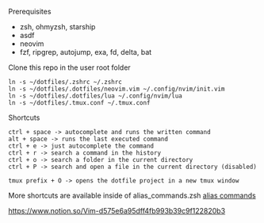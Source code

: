 Prerequisites 
- zsh, ohmyzsh, starship
- asdf
- neovim
- fzf, ripgrep, autojump, exa, fd, delta, bat

Clone this repo in the user root folder
```
ln -s ~/dotfiles/.zshrc ~/.zshrc
ln -s ~/dotfiles/.dotfiles/neovim.vim ~/.config/nvim/init.vim
ln -s ~/dotfiles/.dotfiles/lua ~/.config/nvim/lua
ln -s ~/dotfiles/.tmux.conf ~/.tmux.conf
```

Shortcuts
```
ctrl + space -> autocomplete and runs the written command
alt + space -> runs the last executed command
ctrl + e -> just autocomplete the command
ctrl + r -> search a command in the history
ctrl + o -> search a folder in the current directory
ctrl + P -> search and open a file in the current directory (disabled)

tmux prefix + O -> opens the dotfile project in a new tmux window
```

More shortcuts are available inside of alias_commands.zsh
[alias commands](/.dotfiles/README.md)

https://www.notion.so/Vim-d575e6a95dff4fb993b39c9f122820b3
